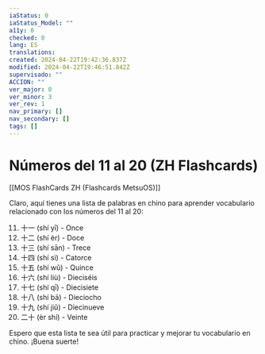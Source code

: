 ```yaml
---
iaStatus: 0
iaStatus_Model: ""
a11y: 0
checked: 0
lang: ES
translations: 
created: 2024-04-22T19:42:36.837Z
modified: 2024-04-22T19:46:51.842Z
supervisado: ""
ACCION: ""
ver_major: 0
ver_minor: 3
ver_rev: 1
nav_primary: []
nav_secondary: []
tags: []
---
```

# Números del 11 al 20 (ZH Flashcards)

[[MOS FlashCards ZH (Flashcards MetsuOS)]]

Claro, aquí tienes una lista de palabras en chino para aprender vocabulario relacionado con los números del 11 al 20:

11. 十一 (shí yī) - Once
12. 十二 (shí èr) - Doce
13. 十三 (shí sān) - Trece
14. 十四 (shí sì) - Catorce
15. 十五 (shí wǔ) - Quince
16. 十六 (shí liù) - Dieciséis
17. 十七 (shí qī) - Diecisiete
18. 十八 (shí bā) - Dieciocho
19. 十九 (shí jiǔ) - Diecinueve
20. 二十 (èr shí) - Veinte

Espero que esta lista te sea útil para practicar y mejorar tu vocabulario en chino. ¡Buena suerte!

